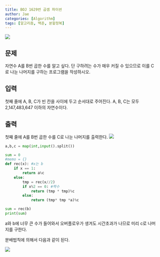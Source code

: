 ```yaml
---
title: BOJ 1629번 곱셈 파이썬
author: Jae
categories: [Algorithm]
tags: [알고리즘, 백준, 분할정복]
---
```


![](https://images.velog.io/images/a87380/post/bedc5b6f-9e1b-4983-a439-d81413a5bfb6/image.png)

## 문제

자연수 A를 B번 곱한 수를 알고 싶다. 단 구하려는 수가 매우 커질 수 있으므로 이를 C로 나눈 나머지를 구하는 프로그램을 작성하시오.

## 입력

첫째 줄에 A, B, C가 빈 칸을 사이에 두고 순서대로 주어진다. A, B, C는 모두 2,147,483,647 이하의 자연수이다.

## 출력

첫째 줄에 A를 B번 곱한 수를 C로 나눈 나머지를 출력한다.
![](https://images.velog.io/images/a87380/post/18b82e6e-73bc-416c-b410-6f5feb53e5d5/image.png)

```python
a,b,c = map(int,input().split())

sum = 0
#memo = {}
def rec(x): #x는 b
    if x == 1:
        return a%c
    else:
        tmp = rec(x//2)
        if x%2 == 0: #짝수
            return (tmp * tmp)%c
        else:
            return (tmp* tmp *a)%c

sum = rec(b)
print(sum)
```

a와 b에 너무 큰 수가 들어와서 오버플로우가 생겨도 시간초과가 나므로 미리 c로 나머지를 구한다.

분배법칙에 의해서 다음과 같이 된다.

![](https://images.velog.io/images/a87380/post/17992daf-35ec-4b63-844f-94856a4a4658/image.png)
